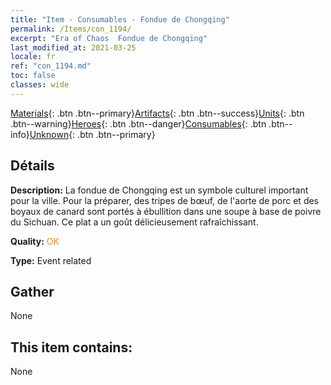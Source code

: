 ```yaml
---
title: "Item - Consumables - Fondue de Chongqing"
permalink: /Items/con_1194/
excerpt: "Era of Chaos  Fondue de Chongqing"
last_modified_at: 2021-03-25
locale: fr
ref: "con_1194.md"
toc: false
classes: wide
---
```

 [Materials](/fr/Items/){: .btn .btn--primary}[Artifacts](/fr/Items/Artifacts/){: .btn .btn--success}[Units](/fr/Items/Units/){: .btn .btn--warning}[Heroes](/fr/Items/Heroes/){: .btn .btn--danger}[Consumables](/fr/Items/Consumables/){: .btn .btn--info}[Unknown](/fr/Items/Unknown/){: .btn .btn--primary}

## Détails
 **Description:** La fondue de Chongqing est un symbole culturel important pour la ville. Pour la préparer, des tripes de bœuf, de l'aorte de porc et des boyaux de canard sont portés à ébullition dans une soupe à base de poivre du Sichuan. Ce plat a un goût délicieusement rafraîchissant.

 **Quality:** <span style="color: #FF8C00">OK</span>

 **Type:** Event related

## Gather

  None

## This item contains:

  None

